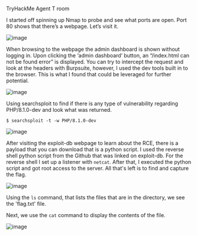 TryHackMe Agent T room

I started off spinning up Nmap to probe and see what ports are open. Port 80 shows that there’s a webpage. Let’s visit it.

![image](https://github.com/xocybersec/TryHackMe-Walkthroughs/assets/91302698/d9da5ef7-8c11-43fd-943e-74cc68158c45)

When browsing to the webpage the admin dashboard is shown without logging in.
Upon clicking the ‘admin dashboard’ button, an “/index.html can not be found error” is displayed.
You can try to intercept the request and look at the headers with Burpsuite, however, I used the dev tools built in to the browser. This is what I found that could be leveraged for further potential.

![image](https://github.com/xocybersec/TryHackMe-Walkthroughs/assets/91302698/4827535f-8bd8-4482-920b-c8c172938e88)

Using searchsploit to find if there is any type of vulnerability regarding PHP/8.1.0-dev and look what was returned.
```
$ searchsploit -t -w PHP/8.1.0-dev
```
![image](https://github.com/xocybersec/TryHackMe-Walkthroughs/assets/91302698/10aee2a0-b69e-4d07-91bd-0447254625f6)

After visiting the exploit-db webpage to learn about the RCE, there is a payload that you can download that is a python script. I used the reverse shell python script from the Github that was linked on exploit-db.
For the reverse shell I set up a listener with `netcat`. After that, I executed the python script and got root access to the server. All that's left is to find and capture the flag.

![image](https://github.com/xocybersec/TryHackMe-Walkthroughs/assets/91302698/dc105cb6-b26e-4f6f-b90d-a32fa7661970)

Using the `ls` command, that lists the files that are in the directory, we see the 'flag.txt' file.

Next, we use the `cat` command to display the contents of the file.

![image](https://github.com/xocybersec/TryHackMe-Walkthroughs/assets/91302698/9eea22f2-332b-45ec-942f-a4525c9813ec)
